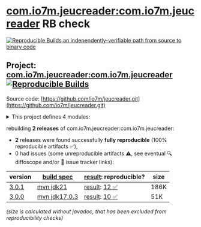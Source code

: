 [com.io7m.jeucreader:com.io7m.jeucreader](https://central.sonatype.com/artifact/com.io7m.jeucreader/com.io7m.jeucreader/versions) RB check
=======

[![Reproducible Builds](https://reproducible-builds.org/images/logos/rb.svg) an independently-verifiable path from source to binary code](https://reproducible-builds.org/)

## Project: [com.io7m.jeucreader:com.io7m.jeucreader](https://central.sonatype.com/artifact/com.io7m.jeucreader/com.io7m.jeucreader/versions) [![Reproducible Builds](https://img.shields.io/endpoint?url=https://raw.githubusercontent.com/jvm-repo-rebuild/reproducible-central/master/content/com/io7m/jeucreader/badge.json)](https://github.com/jvm-repo-rebuild/reproducible-central/blob/master/content/com/io7m/jeucreader/README.md)

Source code: [https://github.com/io7m/jeucreader.git](https://github.com/io7m/jeucreader.git)

<details><summary>This project defines 4 modules:</summary>

* [com.io7m.jeucreader:com.io7m.jeucreader](https://central.sonatype.com/artifact/com.io7m.jeucreader/com.io7m.jeucreader/overview)
* [com.io7m.jeucreader:com.io7m.jeucreader.core](https://central.sonatype.com/artifact/com.io7m.jeucreader/com.io7m.jeucreader.core/overview)
* [com.io7m.jeucreader:com.io7m.jeucreader.documentation](https://central.sonatype.com/artifact/com.io7m.jeucreader/com.io7m.jeucreader.documentation/overview)
* [com.io7m.jeucreader:com.io7m.jeucreader.tests](https://central.sonatype.com/artifact/com.io7m.jeucreader/com.io7m.jeucreader.tests/overview)
</details>

rebuilding **2 releases** of com.io7m.jeucreader:com.io7m.jeucreader:
- **2** releases were found successfully **fully reproducible** (100% reproducible artifacts :white_check_mark:),
- 0 had issues (some unreproducible artifacts :warning:, see eventual :mag: diffoscope and/or :memo: issue tracker links):

| version | [build spec](/BUILDSPEC.md) | [result](https://reproducible-builds.org/docs/jvm/): reproducible? | size |
| -- | --------- | ------ | -- |
| [3.0.1](https://central.sonatype.com/artifact/com.io7m.jeucreader/com.io7m.jeucreader/3.0.1/pom) | [mvn jdk21](com.io7m.jeucreader-3.0.1.buildspec) | [result](com.io7m.jeucreader-3.0.1.buildinfo): [12 :white_check_mark: ](com.io7m.jeucreader-3.0.1.buildcompare) | 186K |
| [3.0.0](https://central.sonatype.com/artifact/com.io7m.jeucreader/com.io7m.jeucreader/3.0.0/pom) | [mvn jdk17.0.3](com.io7m.jeucreader-3.0.0.buildspec) | [result](com.io7m.jeucreader-3.0.0.buildinfo): [10 :white_check_mark: ](com.io7m.jeucreader-3.0.0.buildcompare) | 51K |

<i>(size is calculated without javadoc, that has been excluded from reproducibility checks)</i>
